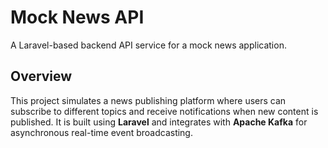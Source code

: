 # Mock News API

A Laravel-based backend API service for a mock news application.

## Overview

This project simulates a news publishing platform where users can subscribe to different topics and receive notifications when new content is published. It is built using **Laravel** and integrates with **Apache Kafka** for asynchronous real-time event broadcasting.